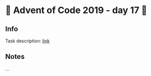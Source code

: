 # 🎄 Advent of Code 2019 - day 17 🎄

## Info

Task description: [link](https://adventofcode.com/2019/day/17)

## Notes

...
